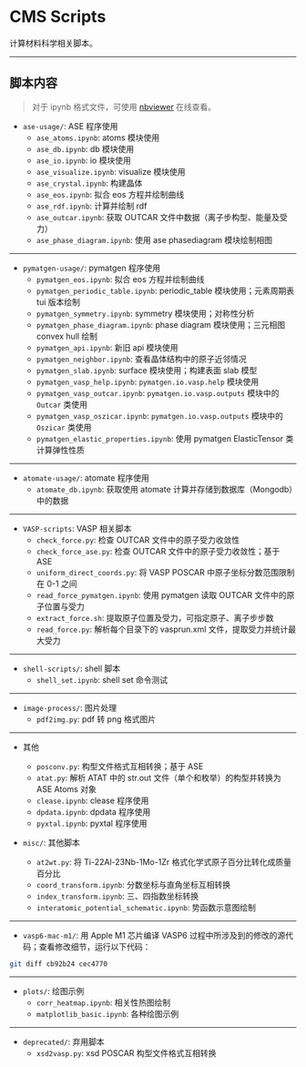 # CMS Scripts

计算材料科学相关脚本。

---

## 脚本内容

>对于 ipynb 格式文件，可使用 [nbviewer](https://nbviewer.org/) 在线查看。

- `ase-usage/`: ASE 程序使用
  - `ase_atoms.ipynb`: atoms 模块使用
  - `ase_db.ipynb`: db 模块使用
  - `ase_io.ipynb`: io 模块使用
  - `ase_visualize.ipynb`: visualize 模块使用
  - `ase_crystal.ipynb`: 构建晶体
  - `ase_eos.ipynb`: 拟合 eos 方程并绘制曲线
  - `ase_rdf.ipynb`: 计算并绘制 rdf
  - `ase_outcar.ipynb`: 获取 OUTCAR 文件中数据（离子步构型、能量及受力）
  - `ase_phase_diagram.ipynb`: 使用 ase phasediagram 模块绘制相图

---

- `pymatgen-usage/`: pymatgen 程序使用
  - `pymatgen_eos.ipynb`: 拟合 eos 方程并绘制曲线
  - `pymatgen_periodic_table.ipynb`: periodic_table 模块使用；元素周期表 tui 版本绘制
  - `pymatgen_symmetry.ipynb`: symmetry 模块使用；对称性分析
  - `pymatgen_phase_diagram.ipynb`: phase diagram 模块使用；三元相图 convex hull 绘制
  - `pymatgen_api.ipynb`: 新旧 api 模块使用
  - `pymatgen_neighbor.ipynb`: 查看晶体结构中的原子近邻情况
  - `pymatgen_slab.ipynb`: surface 模块使用；构建表面 slab 模型
  - `pymatgen_vasp_help.ipynb`: `pymatgen.io.vasp.help` 模块使用
  - `pymatgen_vasp_outcar.ipynb`: `pymatgen.io.vasp.outputs` 模块中的 `Outcar` 类使用
  - `pymatgen_vasp_oszicar.ipynb`: `pymatgen.io.vasp.outputs` 模块中的 `Oszicar` 类使用
  - `pymatgen_elastic_properties.ipynb`: 使用 pymatgen ElasticTensor 类计算弹性性质

---

- `atomate-usage/`: atomate 程序使用
  - `atomate_db.ipynb`: 获取使用 atomate 计算并存储到数据库（Mongodb）中的数据

---

- `VASP-scripts`: VASP 相关脚本
  - `check_force.py`: 检查 OUTCAR 文件中的原子受力收敛性
  - `check_force_ase.py`: 检查 OUTCAR 文件中的原子受力收敛性；基于 ASE
  - `uniform_direct_coords.py`: 将 VASP POSCAR 中原子坐标分数范围限制在 0-1 之间
  - `read_force_pymatgen.ipynb`: 使用 pymatgen 读取 OUTCAR 文件中的原子位置与受力
  - `extract_force.sh`: 提取原子位置及受力，可指定原子、离子步步数
  - `read_force.py`: 解析每个目录下的 vasprun.xml 文件，提取受力并统计最大受力

---

- `shell-scripts/`: shell 脚本
  - `shell_set.ipynb`: shell set 命令测试

---

- `image-process/`: 图片处理
  - `pdf2img.py`: pdf 转 png 格式图片

---

- 其他
  - `posconv.py`: 构型文件格式互相转换；基于 ASE
  - `atat.py`: 解析 ATAT 中的 str.out 文件（单个和枚举）的构型并转换为 ASE Atoms 对象
  - `clease.ipynb`: clease 程序使用
  - `dpdata.ipynb`: dpdata 程序使用
  - `pyxtal.ipynb`: pyxtal 程序使用

- `misc/`: 其他脚本
  - `at2wt.py`: 将 Ti-22Al-23Nb-1Mo-1Zr 格式化学式原子百分比转化成质量百分比
  - `coord_transform.ipynb`: 分数坐标与直角坐标互相转换
  - `index_transform.ipynb`: 三、四指数坐标转换
  - `interatomic_potential_schematic.ipynb`: 势函数示意图绘制

---

- `vasp6-mac-m1/`: 用 Apple M1 芯片编译 VASP6 过程中所涉及到的修改的源代码；查看修改细节，运行以下代码：

```bash
git diff cb92b24 cec4770
```

---

- `plots/`: 绘图示例
  - `corr_heatmap.ipynb`: 相关性热图绘制
  - `matplotlib_basic.ipynb`: 各种绘图示例

---

- `deprecated/`: 弃用脚本
  - `xsd2vasp.py`: xsd POSCAR 构型文件格式互相转换
